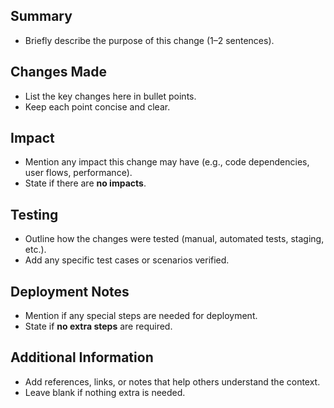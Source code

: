 ## Summary
- Briefly describe the purpose of this change (1–2 sentences). 

## Changes Made
- List the key changes here in bullet points.
- Keep each point concise and clear.

## Impact
- Mention any impact this change may have (e.g., code dependencies, user flows, performance).
- State if there are **no impacts**.

## Testing
- Outline how the changes were tested (manual, automated tests, staging, etc.).
- Add any specific test cases or scenarios verified.

## Deployment Notes
- Mention if any special steps are needed for deployment.
- State if **no extra steps** are required.

## Additional Information
- Add references, links, or notes that help others understand the context.
- Leave blank if nothing extra is needed.